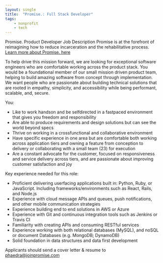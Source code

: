 ```yaml
---
layout: single
title:  "Promise.: Full Stack Developer"
tags: 
    - nonprofit
    - tech
---
```


Promise. Product Developer Job Description
Promise is at the forefront of reimagining how to reduce incarceration and the rehabilitative
process. [Learn more about Promise. here](http://joinpromise.com/)

To help drive this mission forward, we are looking for exceptional software engineers who are
comfortable working across the product stack. You would be a foundational member of our small
mission driven product team, helping to build amazing software from concept through
implementation. We want people who are passionate about building technical solutions that are
rooted in empathy, simplicity, and accessibility while being performant, scalable, and, secure.

You:
* Like to work hands­on and be self­directed in a fast­paced environment that gives you
freedom and responsibility
* Are able to produce requirements and design solutions but can see the world beyond specs
* Thrive on working in a cross­functional and collaborative environment
* Have specific experience in one area but are comfortable both working across application tiers and owning a feature from conception to delivery or collaborating with a small team (2­3) for execution
* Are a constant advocate for the customer, focused on responsiveness and service delivery across tiers, and are passionate about improving customer satisfaction and joy

Key experience needed for this role:
* Proficient delivering user­facing applications built in: Python, Ruby, or JavaScript. Including frameworks/environments such as React, Rails, and Node.js
* Experience with cloud message APIs and queues, push notifications, and other mobile communication strategies
* Experience building end to end solutions in AWS or Azure
* Experience with Git and continuous integration tools such as Jenkins or Travis CI
* Familiarity with creating APIs and consuming RESTful services
* Experience working with both relational databases (MySQL), and noSQL or document Databases (e.g. MongoDB; DynamoDB)
* Solid foundation in data structures and data first development	

Applicants should send a cover letter & resume to phaedra@joinpromise.com
